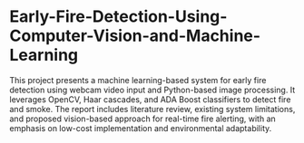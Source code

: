 # Early-Fire-Detection-Using-Computer-Vision-and-Machine-Learning
This project presents a machine learning-based system for early fire detection using webcam video input and Python-based image processing. It leverages OpenCV, Haar cascades, and ADA Boost classifiers to detect fire and smoke. The report includes literature review, existing system limitations, and proposed vision-based approach for real-time fire alerting, with an emphasis on low-cost implementation and environmental adaptability.


